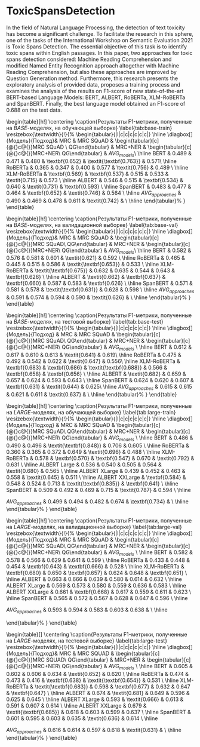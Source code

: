 # ToxicSpansDetection

In the field of Natural Language Processing, the detection of text toxicity has become a significant challenge. To facilitate the research in this sphere, one of the tasks of the International Workshop on Semantic Evaluation 2021 is Toxic Spans Detection. The essential objective of this task is to identify toxic spans within English passages. In this paper, two approaches for toxic spans detection considered: Machine Reading Comprehension and modified Named Entity Recognition approach altogether with Machine Reading Comprehension, but also these approaches are improved by Question Generation method. Furthermore, this research presents the exploratory analysis of provided data, proposes a training process and examines the analysis of the results on F1-score of new state-of-the-art BERT-based Language Models: BERT, ALBERT, RoBERTa, XLM-RoBERTa and SpanBERT. Finally, the best language model obtained an F1-score of 0.688 on the test data.


\begin{table}[h!]
\centering
\caption{Результаты F1-метрики, полученные на $BASE$-моделях, на обучающей выборке}
\label{tab:base-train}
\resizebox{\textwidth}{!}{%
\begin{tabular}{|l|c|c|c|c|c|c|}
\hline
\diagbox[]{Модель}{Подход}& MRC & MRC SQuAD & \begin{tabular}[c]{@{}c@{}}MRC SQuAD \\ QG\end{tabular} & MRC+NER & \begin{tabular}[c]{@{}c@{}}MRC+NER\\ QG\end{tabular} & $AVG_{models}$\\ \hline
BERT        & 0.489          & 0.471          & 0.480          & \textbf{0.652} & \textit{\textbf{0.763}} & 0.571\\ \hline
RoBERTa     & 0.365          & 0.347          & 0.400          & 0.577          & \textit{0.756}   & 0.489       \\ \hline
XLM-RoBERTa & \textbf{0.569} & \textbf{0.537} & 0.515          & 0.533          & \textit{0.715}    & 0.573      \\ \hline
ALBERT      & 0.546          & 0.515          & \textbf{0.534} & 0.640          & \textit{0.731} & \textbf{0.593}          \\ \hline
SpanBERT    & 0.483          & 0.477          & 0.464          & \textbf{0.652} & \textit{0.746} & 0.564 \\ \hline
$AVG_{approaches}$    & 0.490          & 0.469          & 0.478        & 0.611 & \textit{0.742} & \\ \hline
\end{tabular}%
}
\end{table}


\begin{table}[h!]
\centering
\caption{Результаты F1-метрики, полученные на $BASE$-моделях, на валидационной выборке}
\label{tab:base-val}
\resizebox{\textwidth}{!}{%
\begin{tabular}{|l|c|c|c|c|c|c|}
\hline
 \diagbox[]{Модель}{Подход}& MRC & MRC SQuAD & \begin{tabular}[c]{@{}c@{}}MRC SQuAD\\ QG\end{tabular} & MRC+NER & \begin{tabular}[c]{@{}c@{}}MRC+NER\\ QG\end{tabular} & $AVG_{models}$\\ \hline
BERT        & 0.582                   & 0.576          & 0.581          & 0.601                   & \textit{0.621}       & 0.592   \\ \hline
RoBERTa     & 0.465                   & 0.445          & 0.515          & 0.586                   & \textit{\textbf{0.653}} & 0.533 \\ \hline
XLM-RoBERTa & \textit{\textbf{0.675}} & 0.632          & 0.635          & 0.544                   & 0.643  & \textbf{0.626}                 \\ \hline
ALBERT      & \textit{0.662}          & \textbf{0.637} & \textbf{0.660} & 0.587                   & 0.583     & \textbf{0.626}              \\ \hline
SpanBERT    & 0.571                   & 0.581          & 0.578          & \textit{\textbf{0.631}} & 0.628              & 0.598
     \\ \hline
$AVG_{approaches}$ & 0.591 &	0.574 &	0.594 &	0.590 & 	\textit{0.626} &	 \\
\hline
\end{tabular}%
}
\end{table}


\begin{table}[h!]
\centering
\caption{Результаты F1-метрики, полученные на $BASE$-моделях, на тестовой выборке}
\label{tab:base-test}
\resizebox{\textwidth}{!}{%
\begin{tabular}{|l|c|c|c|c|c|c|}
\hline
\diagbox[]{Модель}{Подход} & MRC            & MRC SQuAD      & \begin{tabular}[c]{@{}c@{}}MRC SQuAD\\ QG\end{tabular} & MRC+NER & \begin{tabular}[c]{@{}c@{}}MRC+NER\\ QG\end{tabular} & $AVG_{models}$ \\ \hline
BERT     & 0.612          & 0.617 & 0.610 & 0.613          & \textit{0.641} & 0.619\\ \hline
RoBERTa  & 0.475          & 0.492 & 0.542 & 0.622          & \textit{0.647} & 0.556\\ \hline
XLM-RoBERTa & \textbf{0.683} & \textbf{0.686} & \textit{\textbf{0.688}}                                & 0.566   & \textbf{0.658}   & \textbf{0.656}                                     \\ \hline
ALBERT   & \textit{0.682} & 0.659 & 0.657 & 0.624          & 0.593    & 0.643      \\ \hline
SpanBERT & 0.624          & 0.620  & 0.607 & \textbf{0.631} & \textit{0.644} & 0.625\\ \hline
$AVG_{approaches}$ &  0.615 & 	0.615 & 	0.621 & 	0.611 & 	\textit{0.637}  & 
\\
\hline
\end{tabular}%
}
\end{table}


\begin{table}[h!]
\centering
\caption{Результаты F1-метрики, полученные на $LARGE$-моделях, на обучающей выборке}
\label{tab:large-train}
\resizebox{\textwidth}{!}{%
\begin{tabular}{|l|c|c|c|c|c|c|}
\hline
 \diagbox[]{Модель}{Подход} & MRC            & MRC SQuAD      & \begin{tabular}[c]{@{}c@{}}MRC SQuAD\\ QG\end{tabular} & MRC+NER                 & \begin{tabular}[c]{@{}c@{}}MRC+NER\\ QG\end{tabular} & $AVG_{models}$ \\ \hline
BERT           & 0.486          & 0.490          & 0.496                                                  & \textit{\textbf{0.848}} & 0.706    & 0.605                                             \\ \hline
RoBERTa        & 0.360          & 0.365          & 0.372                                                  & 0.649                   & \textit{0.696}     & 0.488                                  \\ \hline
XLM-RoBERTa    & 0.578          & \textbf{0.570} & \textbf{0.547}                                         & 0.670                   & \textit{0.792}        & 0.631                               \\ \hline
ALBERT Large   & 0.536          & 0.540          & 0.505                                                  & 0.564                   & \textit{0.680}  & 0.565                                     \\ \hline
ALBERT XLarge  & 0.439          & 0.452          & 0.463                                                  & 0.558                   & \textit{0.645}    & 0.511                                   \\ \hline
ALBERT XXLarge & \textbf{0.584} & 0.548          & 0.524                                                  & 0.713                   & \textit{\textbf{0.835}}      & \textbf{0.641}                        \\ \hline
SpanBERT       & 0.509          & 0.492          & 0.469                                                  & 0.715                   & \textit{0.787}  & 0.594                                     \\ \hline

$AVG_{approaches}$ &      0.499 & 	0.494 & 	0.482 & 	0.674 & 	\textbf{0.734} &                                     \\ \hline
\end{tabular}%
}
\end{table}

\begin{table}[h!]
\centering
\caption{Результаты F1-метрики, полученные на $LARGE$-моделях, на валидационной выборке}
\label{tab:large-val}
\resizebox{\textwidth}{!}{%
\begin{tabular}{|l|c|c|c|c|c|c|}
\hline
  \diagbox[]{Модель}{Подход}& MRC            & MRC SQuAD      & \begin{tabular}[c]{@{}c@{}}MRC SQuAD\\ QG\end{tabular} & MRC+NER        & \begin{tabular}[c]{@{}c@{}}MRC+NER\\ QG\end{tabular} & $AVG_{models}$ \\ \hline
BERT           & 0.582          & 0.578          & 0.566                                                  & 0.629          & 0.641               & 0.599                                 \\ \hline
RoBERTa        & 0.433          & 0.448          & 0.454                                                  & \textbf{0.643} & \textbf{0.666}   & 0.528                                    \\ \hline
XLM-RoBERTa    & \textbf{0.680} & 0.650          & \textbf{0.657}                                         & 0.624          & 0.648     & \textbf{0.651}                                           \\ \hline
ALBERT         & 0.663          & 0.666          & 0.639                                                  & 0.580          & 0.614               & 0.632                              \\ \hline
ALBERT XLarge  & 0.569          & 0.573          & 0.580                                                  & 0.559          & 0.636  & 0.583                                              \\ \hline
ALBERT XXLarge & 0.661          & \textbf{0.668} & 0.617                                                  & 0.559          & 0.611                               & 0.623                 \\ \hline
SpanBERT       & 0.565          & 0.572          & 0.567                                                  & 0.628          & 0.647       & 0.596                                         \\ \hline

$AVG_{approaches}$ & 0.593 & 	0.594 & 	0.583 & 	0.603 & 	0.638 & 
\\ \hline

\end{tabular}%
}
\end{table}


\begin{table}[]
\centering
\caption{Результаты F1-метрики, полученные на $LARGE$-моделях, на тестовой выборке}
\label{tab:large-test}
\resizebox{\textwidth}{!}{%
\begin{tabular}{|l|c|c|c|c|c|c|}
\hline
\diagbox[]{Модель}{Подход}& MRC                     & MRC SQUAD               & \begin{tabular}[c]{@{}c@{}}MRC SQUAD\\ QG\end{tabular} & MRC+NER        & \begin{tabular}[c]{@{}c@{}}MRC+NER\\  QG\end{tabular} & $AVG_{models}$ \\ \hline
BERT           & 0.605                   & 0.602                   & 0.606                                                  & 0.634          & \textit{0.652}      & 0.620                                 \\ \hline
RoBERTa        & 0.474                   & 0.473                   & 0.416                                                  & \textbf{0.638} & \textit{\textbf{0.654}}  & 0.531                             \\ \hline
XLM-RoBERTa    & \textit{\textbf{0.683}} & 0.598                   & \textbf{0.677}                                         & 0.632          & 0.647   & \textbf{0.647}                                              \\ \hline
ALBERT         & 0.674                   & \textit{0.681}          & 0.649                                                  & 0.596          & 0.625      & 0.645                                           \\ \hline
ALBERT XLarge  & 0.593                   & \textit{0.666}          & 0.613                                                  & 0.591          & 0.607   & 0.614                                              \\ \hline
ALBERT XXLarge & 0.679                   & \textit{\textbf{0.685}} & 0.618                                                  & 0.603          & 0.599                                  & 0.637          \\ \hline
SpanBERT       & 0.601                   & 0.595                   & 0.603                                                  & 0.635          & \textit{0.636}  & 0.614                                      \\ \hline

$AVG_{approaches}$ & 0.616 & 	0.614 & 	0.597 & 	0.618 & 	\textit{0.631} & 
\\ \hline
\end{tabular}%
}
\end{table}
